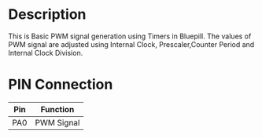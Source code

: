 # Description 
This is Basic PWM signal generation using Timers in Bluepill. The values of PWM signal are adjusted using Internal Clock, Prescaler,Counter Period and Internal Clock Division.

# PIN Connection 

|Pin | Function |
| ------ | ------ | 
|PA0|PWM Signal|